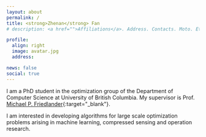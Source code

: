 ```yaml
---
layout: about
permalink: /
title: <strong>Zhenan</strong> Fan
# description: <a href="">Affiliations</a>. Address. Contacts. Moto. Etc.

profile:
  align: right
  image: avatar.jpg
  address: 

news: false
social: true
---
```

I am a PhD student in the optimization group of the Department of Computer Science at University of British Columbia. My supervisor is Prof. [Michael P. Friedlander](https://friedlander.io){:target="\_blank"}.

I am interested in developing algorithms for large scale optimization problems arising in machine learning, compressed sensing and operation research.

